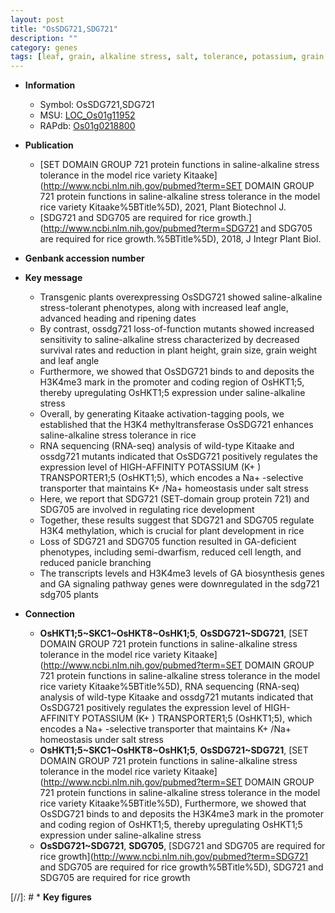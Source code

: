 ```yaml
---
layout: post
title: "OsSDG721,SDG721"
description: ""
category: genes
tags: [leaf, grain, alkaline stress, salt, tolerance, potassium, grain size, salt stress, stress, homeostasis, transporter, plant height, methyltransferase, grain weight, stress tolerance, leaf angle, development, plant development, panicle,  ga , branching, GA, GA biosynthesis]
---
```


* **Information**  
    + Symbol: OsSDG721,SDG721  
    + MSU: [LOC_Os01g11952](http://rice.uga.edu/cgi-bin/ORF_infopage.cgi?orf=LOC_Os01g11952)  
    + RAPdb: [Os01g0218800](http://rapdb.dna.affrc.go.jp/viewer/gbrowse_details/irgsp1?name=Os01g0218800)  

* **Publication**  
    + [SET DOMAIN GROUP 721 protein functions in saline-alkaline stress tolerance in the model rice variety Kitaake](http://www.ncbi.nlm.nih.gov/pubmed?term=SET DOMAIN GROUP 721 protein functions in saline-alkaline stress tolerance in the model rice variety Kitaake%5BTitle%5D), 2021, Plant Biotechnol J.
    + [SDG721 and SDG705 are required for rice growth.](http://www.ncbi.nlm.nih.gov/pubmed?term=SDG721 and SDG705 are required for rice growth.%5BTitle%5D), 2018, J Integr Plant Biol.

* **Genbank accession number**  

* **Key message**  
    + Transgenic plants overexpressing OsSDG721 showed saline-alkaline stress-tolerant phenotypes, along with increased leaf angle, advanced heading and ripening dates
    + By contrast, ossdg721 loss-of-function mutants showed increased sensitivity to saline-alkaline stress characterized by decreased survival rates and reduction in plant height, grain size, grain weight and leaf angle
    + Furthermore, we showed that OsSDG721 binds to and deposits the H3K4me3 mark in the promoter and coding region of OsHKT1;5, thereby upregulating OsHKT1;5 expression under saline-alkaline stress
    + Overall, by generating Kitaake activation-tagging pools, we established that the H3K4 methyltransferase OsSDG721 enhances saline-alkaline stress tolerance in rice
    + RNA sequencing (RNA-seq) analysis of wild-type Kitaake and ossdg721 mutants indicated that OsSDG721 positively regulates the expression level of HIGH-AFFINITY POTASSIUM (K+ ) TRANSPORTER1;5 (OsHKT1;5), which encodes a Na+ -selective transporter that maintains K+ /Na+ homeostasis under salt stress
    + Here, we report that SDG721 (SET-domain group protein 721) and SDG705 are involved in regulating rice development
    + Together, these results suggest that SDG721 and SDG705 regulate H3K4 methylation, which is crucial for plant development in rice
    + Loss of SDG721 and SDG705 function resulted in GA-deficient phenotypes, including semi-dwarfism, reduced cell length, and reduced panicle branching
    + The transcripts levels and H3K4me3 levels of GA biosynthesis genes and GA signaling pathway genes were downregulated in the sdg721 sdg705 plants

* **Connection**  
    + __OsHKT1;5~SKC1~OsHKT8~OsHK1;5__, __OsSDG721~SDG721__, [SET DOMAIN GROUP 721 protein functions in saline-alkaline stress tolerance in the model rice variety Kitaake](http://www.ncbi.nlm.nih.gov/pubmed?term=SET DOMAIN GROUP 721 protein functions in saline-alkaline stress tolerance in the model rice variety Kitaake%5BTitle%5D),  RNA sequencing (RNA-seq) analysis of wild-type Kitaake and ossdg721 mutants indicated that OsSDG721 positively regulates the expression level of HIGH-AFFINITY POTASSIUM (K+ ) TRANSPORTER1;5 (OsHKT1;5), which encodes a Na+ -selective transporter that maintains K+ /Na+ homeostasis under salt stress
    + __OsHKT1;5~SKC1~OsHKT8~OsHK1;5__, __OsSDG721~SDG721__, [SET DOMAIN GROUP 721 protein functions in saline-alkaline stress tolerance in the model rice variety Kitaake](http://www.ncbi.nlm.nih.gov/pubmed?term=SET DOMAIN GROUP 721 protein functions in saline-alkaline stress tolerance in the model rice variety Kitaake%5BTitle%5D),  Furthermore, we showed that OsSDG721 binds to and deposits the H3K4me3 mark in the promoter and coding region of OsHKT1;5, thereby upregulating OsHKT1;5 expression under saline-alkaline stress
    + __OsSDG721~SDG721__, __SDG705__, [SDG721 and SDG705 are required for rice growth](http://www.ncbi.nlm.nih.gov/pubmed?term=SDG721 and SDG705 are required for rice growth%5BTitle%5D), SDG721 and SDG705 are required for rice growth

[//]: # * **Key figures**  


